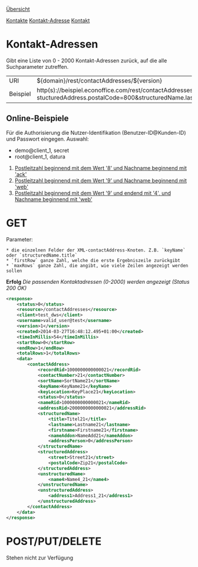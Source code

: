 [Übersicht](https://github.com/daturainformatik/econOfficeREST-API)

[Kontakte](https://github.com/daturainformatik/econOfficeREST-API/tree/master/contacts)
[Kontakt-Adresse](https://github.com/daturainformatik/econOfficeREST-API/tree/master/contacts/contactAddress)
[Kontakt](https://github.com/daturainformatik/econOfficeREST-API/tree/master/contacts/contact)

# Kontakt-Adressen
Gibt eine Liste von 0 - 2000 Kontakt-Adressen zurück, auf die alle Suchparameter zutreffen.

<table>
<tr><td>URI</td><td>${domain}/rest/contactAddresses/${version}</td></tr>
<tr><td>Beispiel</td><td>http(s)://beispiel.econoffice.com/rest/contactAddresses/1?stucturedAddress.postalCode=800&structuredName.lastname=Me</td></tr>
</table>

## Online-Beispiele

Für die Authorisierung die Nutzer-Identifikation (Benutzer-ID@Kunden-ID) und Passwort eingegen. Auswahl:

- demo@client_1, secret
- root@client_1, datura

1. [Postleitzahl beginnend mit dem Wert '8' und Nachname beginnend mit 'ack'](http://dws.econoffice.ch/rest/contactAddresses/1?structuredAddress.postalCode=8&structuredName.lastname=Ack)
2. [Postleitzahl beginnend mit dem Wert '9' und Nachname beginnend mit 'web'](http://dws.econoffice.ch/rest/contactAddresses/1?structuredAddress.postalCode=9&structuredName.lastname=Web)
3. [Postleitzahl beginnend mit dem Wert '9' und endend mit '4', und Nachname beginnend mit 'web'](http://dws.econoffice.ch/rest/contactAddresses/1?structuredAddress.postalCode=9__4&structuredName.lastname=Web)



# GET
Parameter: 

	* die einzelnen Felder der XML-contactAddress-Knoten. Z.B. `keyName` oder `structuredName.title`
	* `firstRow` ganze Zahl, welche die erste Ergebniszeile zurückgibt
	* `maxRows` ganze Zahl, die angibt, wie viele Zeilen angezeigt werden sollen
	
**Erfolg** *Die passenden Kontaktadressen (0-2000) werden angezeigt (Status 200 OK)*
```xml
<response>
	<status>0</status>
	<resource>/contactAddresses</resource>
	<client>test_dws</client>
	<username>valid_user@test</username>
	<version>1</version>
	<created>2014-03-27T16:48:12.495+01:00</created>
	<timeInMillis>54</timeInMillis>
	<startRow>0</startRow>
	<endRow>1</endRow>
	<totalRows>1</totalRows>
	<data>
		<contactAddress>
			<recordRid>1000000000000021</recordRid>
			<contactNumber>21</contactNumber>
			<sortName>SortName21</sortName>
			<keyName>KeyName21</keyName>
			<keyLocation>KeyPlace21</keyLocation>
			<status>0</status>
			<nameRid>1000000000000021</nameRid>
			<addressRid>2000000000000021</addressRid>
			<structuredName>
				<title>Titel21</title>
				<lastname>Lastname21</lastname>
				<firstname>Firstname21</firstname>
				<nameAddon>NameAdd21</nameAddon>
				<addressPerson>0</addressPerson>
			</structuredName>
			<structuredAddress>
				<street>Street21</street>
				<postalCode>Zip21</postalCode>
			</structuredAddress>
			<unstructuredName>
				<name4>Name4_21</name4>
			</unstructuredName>
			<unstructuredAddress>
				<address1>Address1_21</address1>
			</unstructuredAddress>
		</contactAddress>
	</data>
</response>
```

# POST/PUT/DELETE
Stehen nicht zur Verfügung
